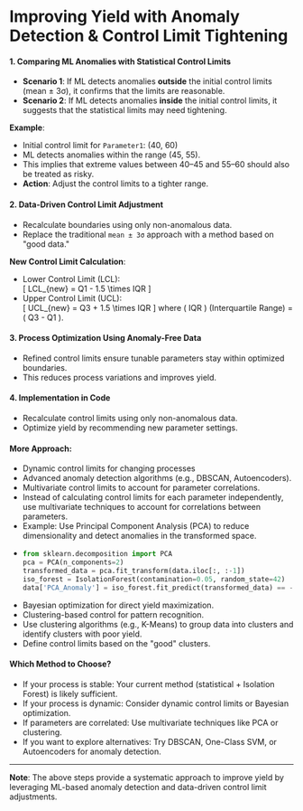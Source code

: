 # Improving Yield with Anomaly Detection & Control Limit Tightening

#### 1. Comparing ML Anomalies with Statistical Control Limits
- **Scenario 1**: If ML detects anomalies **outside** the initial control limits (mean ± 3σ), it confirms that the limits are reasonable.
- **Scenario 2**: If ML detects anomalies **inside** the initial control limits, it suggests that the statistical limits may need tightening.

**Example**:  
- Initial control limit for `Parameter1`: (40, 60)  
- ML detects anomalies within the range (45, 55).  
- This implies that extreme values between 40–45 and 55–60 should also be treated as risky.  
- **Action**: Adjust the control limits to a tighter range.

#### 2. Data-Driven Control Limit Adjustment
- Recalculate boundaries using only non-anomalous data.
- Replace the traditional `mean ± 3σ` approach with a method based on "good data."

**New Control Limit Calculation**:  
- Lower Control Limit (LCL):  
    \[
    LCL_{new} = Q1 - 1.5 \times IQR
    \]
- Upper Control Limit (UCL):  
    \[
    UCL_{new} = Q3 + 1.5 \times IQR
    \]
    where \( IQR \) (Interquartile Range) = \( Q3 - Q1 \).

#### 3. Process Optimization Using Anomaly-Free Data
- Refined control limits ensure tunable parameters stay within optimized boundaries.
- This reduces process variations and improves yield.

#### 4. Implementation in Code
- Recalculate control limits using only non-anomalous data.
- Optimize yield by recommending new parameter settings.

#### More Approach:
- Dynamic control limits for changing processes
- Advanced anomaly detection algorithms (e.g., DBSCAN, Autoencoders).
- Multivariate control limits to account for parameter correlations.
 - Instead of calculating control limits for each parameter independently, use multivariate techniques to account for correlations between parameters.
 - Example: Use Principal Component Analysis (PCA) to reduce dimensionality and detect anomalies in the transformed space.
 -  ````python
    from sklearn.decomposition import PCA
    pca = PCA(n_components=2)
    transformed_data = pca.fit_transform(data.iloc[:, :-1])
    iso_forest = IsolationForest(contamination=0.05, random_state=42)
    data['PCA_Anomaly'] = iso_forest.fit_predict(transformed_data) == -1
    ````
- Bayesian optimization for direct yield maximization.
- Clustering-based control for pattern recognition.
 - Use clustering algorithms (e.g., K-Means) to group data into clusters and identify clusters with poor yield.
 - Define control limits based on the "good" clusters.

#### Which Method to Choose?
- If your process is stable: Your current method (statistical + Isolation Forest) is likely sufficient.
- If your process is dynamic: Consider dynamic control limits or Bayesian optimization.
- If parameters are correlated: Use multivariate techniques like PCA or clustering.
- If you want to explore alternatives: Try DBSCAN, One-Class SVM, or Autoencoders for anomaly detection.


---
**Note**: The above steps provide a systematic approach to improve yield by leveraging ML-based anomaly detection and data-driven control limit adjustments.
